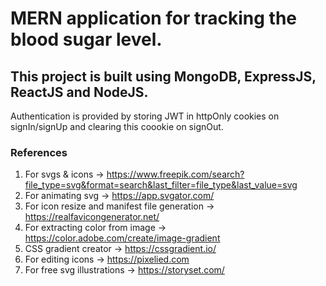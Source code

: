 # MERN application for tracking the blood sugar level.

## This project is built using MongoDB, ExpressJS, ReactJS and NodeJS.

Authentication is provided by storing JWT in httpOnly cookies on signIn/signUp and clearing this coookie on signOut.

### References
1. For svgs & icons -> https://www.freepik.com/search?file_type=svg&format=search&last_filter=file_type&last_value=svg 
2. For animating svg -> https://app.svgator.com/ 
3. For icon resize and manifest file generation -> https://realfavicongenerator.net/
4. For extracting color from image -> https://color.adobe.com/create/image-gradient 
5. CSS gradient creator -> https://cssgradient.io/
6. For editing icons -> https://pixelied.com
7. For free svg illustrations -> https://storyset.com/
